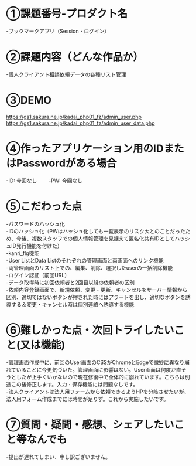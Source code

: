 # ①課題番号-プロダクト名　　
-ブックマークアプリ（Session・ログイン）　　

# ②課題内容（どんな作品か）　　
-個人クライアント相談依頼データの各種リスト管理

# ③DEMO　　
https://gs1.sakura.ne.jp/kadai_php01_fz/admin_user.php<br>
https://gs1.sakura.ne.jp/kadai_php01_fz/admin_user_data.php<br>

# ④作ったアプリケーション用のIDまたはPasswordがある場合　　
-ID: 今回なし　　
-PW: 今回なし　　

# ⑤こだわった点
-パスワードのハッシュ化<br>
-IDのハッシュ化（PWはハッシュ化しても一覧表示のリスク大とのことだったため、今後、複数スタッフでの個人情報管理を見据えて匿名化共有IDとしてハッシュID発行機能を付けた）<br>
-kanri_flg機能<br>
-User ListとData Listのそれぞれの管理画面と両画面へのリンク機能<br>
-両管理画面のリスト上での、編集、削除、選択したuserの一括削除機能<br>
-ログイン認証（前回URL）<br>
-データ取得時に初回依頼者と2回目以降の依頼者の区別<br>
-依頼内容登録画面で、新規依頼、変更・更新、キャンセルをサーバー情報から区別、適切ではないボタンが押された時にはアラートを出し、適切なボタンを誘導する＆変更・キャンセル時は個別連絡へ誘導する機能<br>

# ⑥難しかった点・次回トライしたいこと(又は機能)　　
-管理画面作成中に、前回のUser画面のCSSがChromeとEdgeで微妙に異なり崩れていることに今更気づいた。管理画面に影響はない。User画面は何度か直そうとしたが上手くいかないので現在修復中で全体的に崩れています。こちらは別途この後修正します。入力・保存機能には問題なしです。<br>
-法人クライアントは法人用フォームから依頼できるようHPを分岐させたいが、法人用フォーム作成までには時間が足りず。これから実施したいです。<br>

# ⑦質問・疑問・感想、シェアしたいこと等なんでも  
-提出が遅れてしまい、申し訳ございません。
